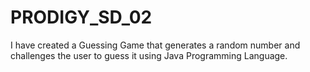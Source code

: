# PRODIGY_SD_02
I have created a Guessing Game that generates a random number and challenges the user to guess it using Java Programming Language.
